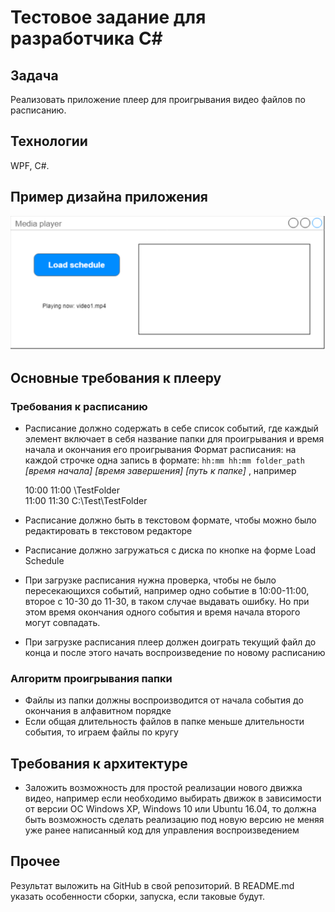 # Тестовое задание для разработчика C#

## Задача
Реализовать приложение плеер для проигрывания видео файлов по расписанию.

## Технологии
WPF, C#.

## Пример дизайна приложения
![test player](https://github.com/MarketPlayer/HR_csharp_desktop/blob/master/mm_test_video_player.png "Test player")

## Основные требования к плееру
### Требования к расписанию
* Расписание должно содержать в себе список событий, где каждый элемент включает в себя название папки для проигрывания и время начала и окончания его проигрывания
Формат расписания: на каждой строчке одна запись в формате: 
`hh:mm hh:mm folder_path`
*[время начала] [время завершения] [путь к папке]*
, например

     10:00 11:00 \TestFolder    
     11:00 11:30 C:\Test\TestFolder
    
* Расписание должно быть в текстовом формате, чтобы можно было редактировать в текстовом редакторе
* Расписание должно загружаться с диска по кнопке на форме Load Schedule
* При загрузке расписания нужна проверка, чтобы не было пересекающихся событий, например одно событие в 10:00-11:00, второе с 10-30 до 11-30, в таком случае выдавать ошибку. Но при этом время окончания одного события и время начала второго могут совпадать.
* При загрузке расписания плеер должен доиграть текущий файл до конца и после этого начать воспроизведение по новому расписанию
### Алгоритм проигрывания папки
* Файлы из папки должны воспроизводится от начала события до окончания в алфавитном порядке
* Если общая длительность файлов в папке меньше длительности события, то играем файлы по кругу

## Требования к архитектуре
* Заложить возможность для простой реализации нового движка видео, например если необходимо выбирать движок в зависимости от версии ОС Windows  XP, Windows 10 или Ubuntu 16.04, то должна быть возможность сделать реализацию под новую версию не меняя уже ранее написанный код для управления воспроизведением

## Прочее
Результат выложить на GitHub в свой репозиторий. В README.md указать особенности сборки, запуска, если таковые будут.
